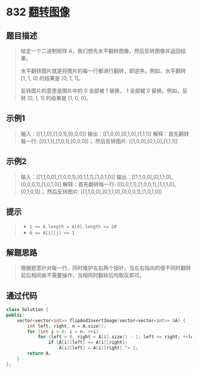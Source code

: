 # 832 [翻转图像](https://leetcode-cn.com/problems/flipping-an-image/)

## 题目描述

> 给定一个二进制矩阵 A，我们想先水平翻转图像，然后反转图像并返回结果。
>
> 水平翻转图片就是将图片的每一行都进行翻转，即逆序。例如，水平翻转 [1, 1, 0] 的结果是 [0, 1, 1]。
>
> 反转图片的意思是图片中的 0 全部被 1 替换， 1 全部被 0 替换。例如，反转 [0, 1, 1] 的结果是 [1, 0, 0]。
>

## 示例1

> 输入：[[1,1,0],[1,0,1],[0,0,0]]
> 输出：[[1,0,0],[0,1,0],[1,1,1]]
> 解释：首先翻转每一行: [[0,1,1],[1,0,1],[0,0,0]]；
>      然后反转图片: [[1,0,0],[0,1,0],[1,1,1]]

## 示例2

> 输入：[[1,1,0,0],[1,0,0,1],[0,1,1,1],[1,0,1,0]]
> 输出：[[1,1,0,0],[0,1,1,0],[0,0,0,1],[1,0,1,0]]
> 解释：首先翻转每一行: [[0,0,1,1],[1,0,0,1],[1,1,1,0],[0,1,0,1]]；
>      然后反转图片: [[1,1,0,0],[0,1,1,0],[0,0,0,1],[1,0,1,0]]

## 提示

>- `1 <= A.length = A[0].length <= 20`
>- `0 <= A[i][j] <= 1`

## 解题思路

>根据题意针对每一行，同时维护左右两个指针，当左右指向的值不同时翻转前后相同故不需要操作，当相同时翻转后均取反即可。

## 通过代码

```cpp
class Solution {
public:
    vector<vector<int>> flipAndInvertImage(vector<vector<int>> &A) {
        int left, right, n = A.size();
        for (int i = 0; i < n; ++i)
            for (left = 0, right = A[i].size() - 1; left <= right; ++left, --right)
                if (A[i][left] == A[i][right])
                    A[i][left] = A[i][right] ^= 1;
        return A;
    }
};
```

